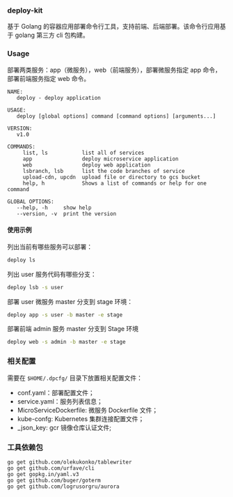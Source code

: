 ### deploy-kit
基于 Golang 的容器应用部署命令行工具，支持前端、后端部署。该命令行应用基于 golang 第三方 cli 包构建。

### Usage
部署两类服务：app（微服务），web（前端服务），部署微服务指定 app 命令，部署前端服务指定 web 命令。
```
NAME:
   deploy - deploy application

USAGE:
   deploy [global options] command [command options] [arguments...]

VERSION:
   v1.0

COMMANDS:
     list, ls           list all of services
     app                deploy microservice application
     web                deploy web application
     lsbranch, lsb      list the code branches of service
     upload-cdn, upcdn  upload file or directory to gcs bucket
     help, h            Shows a list of commands or help for one command

GLOBAL OPTIONS:
   --help, -h     show help
   --version, -v  print the version
```

#### 使用示例
列出当前有哪些服务可以部署：
```bash
deploy ls
```
列出 user 服务代码有哪些分支：
```bash
deploy lsb -s user
```
部署 user 微服务 master 分支到 stage 环境：
```bash
deploy app -s user -b master -e stage
```

部署前端 admin 服务 master 分支到 Stage 环境
```bash
deploy web -s admin -b master -e stage
```

### 相关配置
需要在 `$HOME/.dpcfg/` 目录下放置相关配置文件：
- conf.yaml：部署配置文件；
- service.yaml：服务列表信息；
- MicroServiceDockerfile: 微服务 Dockerfile 文件；
- kube-confg: Kubernetes 集群连接配置文件；
- _json_key: gcr 镜像仓库认证文件;
### 工具依赖包
```
go get github.com/olekukonko/tablewriter
go get github.com/urfave/cli
go get gopkg.in/yaml.v3
go get github.com/buger/goterm
go get github.com/logrusorgru/aurora
```


